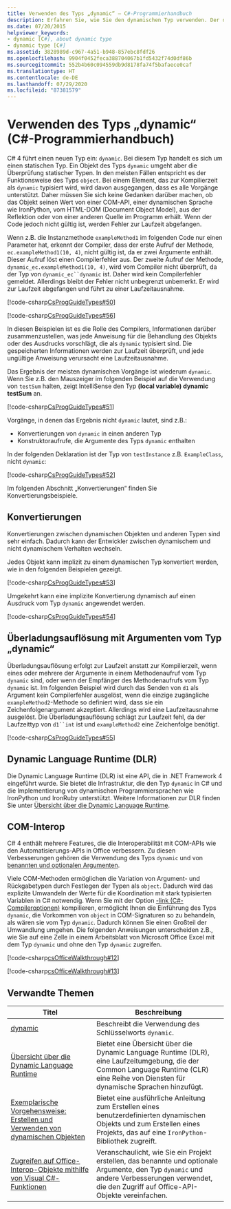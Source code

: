 ```yaml
---
title: Verwenden des Typs „dynamic“ – C#-Programmierhandbuch
description: Erfahren Sie, wie Sie den dynamischen Typ verwenden. Der dynamische Typ ist ein statischer Typ, aber dynamische Objekte umgehen die Überprüfung statischer Typen.
ms.date: 07/20/2015
helpviewer_keywords:
- dynamic [C#], about dynamic type
- dynamic type [C#]
ms.assetid: 3828989d-c967-4a51-b948-857ebc8fdf26
ms.openlocfilehash: 9904f0452feca388704067b1fd5432f74d0df86b
ms.sourcegitcommit: 552b4b60c094559db9d8178fa74f5bafaece0caf
ms.translationtype: HT
ms.contentlocale: de-DE
ms.lasthandoff: 07/29/2020
ms.locfileid: "87381579"
---
```

# <a name="using-type-dynamic-c-programming-guide"></a>Verwenden des Typs „dynamic“ (C#-Programmierhandbuch)

C# 4 führt einen neuen Typ ein: `dynamic`. Bei diesem Typ handelt es sich um einen statischen Typ. Ein Objekt des Typs `dynamic` umgeht aber die Überprüfung statischer Typen. In den meisten Fällen entspricht es der Funktionsweise des Typs `object`. Bei einem Element, das zur Kompilierzeit als `dynamic` typisiert wird, wird davon ausgegangen, dass es alle Vorgänge unterstützt. Daher müssen Sie sich keine Gedanken darüber machen, ob das Objekt seinen Wert von einer COM-API, einer dynamischen Sprache wie IronPython, vom HTML-DOM (Document Object Model), aus der Reflektion oder von einer anderen Quelle im Programm erhält. Wenn der Code jedoch nicht gültig ist, werden Fehler zur Laufzeit abgefangen.

Wenn z.B. die Instanzmethode `exampleMethod1` im folgenden Code nur einen Parameter hat, erkennt der Compiler, dass der erste Aufruf der Methode, `ec.exampleMethod1(10, 4)`, nicht gültig ist, da er zwei Argumente enthält. Dieser Aufruf löst einen Compilerfehler aus. Der zweite Aufruf der Methode, `dynamic_ec.exampleMethod1(10, 4)`, wird vom Compiler nicht überprüft, da der Typ von `dynamic_ec``dynamic` ist. Daher wird kein Compilerfehler gemeldet. Allerdings bleibt der Fehler nicht unbegrenzt unbemerkt. Er wird zur Laufzeit abgefangen und führt zu einer Laufzeitausnahme.

[!code-csharp[CsProgGuideTypes#50](~/samples/snippets/csharp/VS_Snippets_VBCSharp/CsProgGuideTypes/CS/usingdynamic.cs#50)]

[!code-csharp[CsProgGuideTypes#56](~/samples/snippets/csharp/VS_Snippets_VBCSharp/CsProgGuideTypes/CS/usingdynamic.cs#56)]

In diesen Beispielen ist es die Rolle des Compilers, Informationen darüber zusammenzustellen, was jede Anweisung für die Behandlung des Objekts oder des Ausdrucks vorschlägt, die als `dynamic` typisiert sind. Die gespeicherten Informationen werden zur Laufzeit überprüft, und jede ungültige Anweisung verursacht eine Laufzeitausnahme.

Das Ergebnis der meisten dynamischen Vorgänge ist wiederum `dynamic`. Wenn Sie z.B. den Mauszeiger im folgenden Beispiel auf die Verwendung von `testSum` halten, zeigt IntelliSense den Typ **(local variable) dynamic testSum** an.

[!code-csharp[CsProgGuideTypes#51](~/samples/snippets/csharp/VS_Snippets_VBCSharp/CsProgGuideTypes/CS/usingdynamic.cs#51)]

Vorgänge, in denen das Ergebnis nicht `dynamic` lautet, sind z.B.:

* Konvertierungen von `dynamic` in einen anderen Typ
* Konstruktoraufrufe, die Argumente des Typs `dynamic` enthalten

In der folgenden Deklaration ist der Typ von `testInstance` z.B. `ExampleClass`, nicht `dynamic`:

[!code-csharp[CsProgGuideTypes#52](~/samples/snippets/csharp/VS_Snippets_VBCSharp/CsProgGuideTypes/CS/usingdynamic.cs#52)]

Im folgenden Abschnitt „Konvertierungen“ finden Sie Konvertierungsbeispiele.

## <a name="conversions"></a>Konvertierungen

Konvertierungen zwischen dynamischen Objekten und anderen Typen sind sehr einfach. Dadurch kann der Entwickler zwischen dynamischem und nicht dynamischem Verhalten wechseln.

Jedes Objekt kann implizit zu einem dynamischen Typ konvertiert werden, wie in den folgenden Beispielen gezeigt.

[!code-csharp[CsProgGuideTypes#53](~/samples/snippets/csharp/VS_Snippets_VBCSharp/CsProgGuideTypes/CS/usingdynamic.cs#53)]

Umgekehrt kann eine implizite Konvertierung dynamisch auf einen Ausdruck vom Typ `dynamic` angewendet werden.

[!code-csharp[CsProgGuideTypes#54](~/samples/snippets/csharp/VS_Snippets_VBCSharp/CsProgGuideTypes/CS/usingdynamic.cs#54)]

## <a name="overload-resolution-with-arguments-of-type-dynamic"></a>Überladungsauflösung mit Argumenten vom Typ „dynamic“

Überladungsauflösung erfolgt zur Laufzeit anstatt zur Kompilierzeit, wenn eines oder mehrere der Argumente in einem Methodenaufruf vom Typ `dynamic` sind, oder wenn der Empfänger des Methodenaufrufs vom Typ `dynamic` ist. Im folgenden Beispiel wird durch das Senden von `d1` als Argument kein Compilerfehler ausgelöst, wenn die einzige zugängliche `exampleMethod2`-Methode so definiert wird, dass sie ein Zeichenfolgenargument akzeptiert. Allerdings wird eine Laufzeitausnahme ausgelöst. Die Überladungsauflösung schlägt zur Laufzeit fehl, da der Laufzeittyp von `d1``int` ist und `exampleMethod2` eine Zeichenfolge benötigt.

[!code-csharp[CsProgGuideTypes#55](~/samples/snippets/csharp/VS_Snippets_VBCSharp/CsProgGuideTypes/CS/usingdynamic.cs#55)]

## <a name="dynamic-language-runtime"></a>Dynamic Language Runtime (DLR)

Die Dynamic Language Runtime (DLR) ist eine API, die in .NET Framework 4 eingeführt wurde. Sie bietet die Infrastruktur, die den Typ `dynamic` in C# und die Implementierung von dynamischen Programmiersprachen wie IronPython und IronRuby unterstützt. Weitere Informationen zur DLR finden Sie unter [Übersicht über die Dynamic Language Runtime](../../../framework/reflection-and-codedom/dynamic-language-runtime-overview.md).

## <a name="com-interop"></a>COM-Interop

C# 4 enthält mehrere Features, die die Interoperabilität mit COM-APIs wie den Automatisierungs-APIs in Office verbessern. Zu diesen Verbesserungen gehören die Verwendung des Typs `dynamic` und von [benannten und optionalen Argumenten](../classes-and-structs/named-and-optional-arguments.md).

Viele COM-Methoden ermöglichen die Variation von Argument- und Rückgabetypen durch Festlegen der Typen als `object`. Dadurch wird das explizite Umwandeln der Werte für die Koordination mit stark typisierten Variablen in C# notwendig. Wenn Sie mit der Option [-link (C#-Compileroptionen)](../../language-reference/compiler-options/link-compiler-option.md) kompilieren, ermöglicht Ihnen die Einführung des Typs `dynamic`, die Vorkommen von `object` in COM-Signaturen so zu behandeln, als wären sie vom Typ `dynamic`. Dadurch können Sie einen Großteil der Umwandlung umgehen. Die folgenden Anweisungen unterscheiden z.B., wie Sie auf eine Zelle in einem Arbeitsblatt von Microsoft Office Excel mit dem Typ `dynamic` und ohne den Typ `dynamic` zugreifen.

[!code-csharp[csOfficeWalkthrough#12](~/samples/snippets/csharp/VS_Snippets_VBCSharp/csofficewalkthrough/cs/thisaddin.cs#12)]

[!code-csharp[csOfficeWalkthrough#13](~/samples/snippets/csharp/VS_Snippets_VBCSharp/csofficewalkthrough/cs/thisaddin.cs#13)]

## <a name="related-topics"></a>Verwandte Themen

|Titel|Beschreibung|
|-----------|-----------------|
|[dynamic](../../language-reference/builtin-types/reference-types.md)|Beschreibt die Verwendung des Schlüsselworts `dynamic`.|
|[Übersicht über die Dynamic Language Runtime](../../../framework/reflection-and-codedom/dynamic-language-runtime-overview.md)|Bietet eine Übersicht über die Dynamic Language Runtime (DLR), eine Laufzeitumgebung, die der Common Language Runtime (CLR) eine Reihe von Diensten für dynamische Sprachen hinzufügt.|
|[Exemplarische Vorgehensweise: Erstellen und Verwenden von dynamischen Objekten](walkthrough-creating-and-using-dynamic-objects.md)|Bietet eine ausführliche Anleitung zum Erstellen eines benutzerdefinierten dynamischen Objekts und zum Erstellen eines Projekts, das auf eine `IronPython`-Bibliothek zugreift.|
|[Zugreifen auf Office-Interop-Objekte mithilfe von Visual C#-Funktionen](../interop/how-to-access-office-onterop-objects.md)|Veranschaulicht, wie Sie ein Projekt erstellen, das benannte und optionale Argumente, den Typ `dynamic` und andere Verbesserungen verwendet, die den Zugriff auf Office-API-Objekte vereinfachen.|
